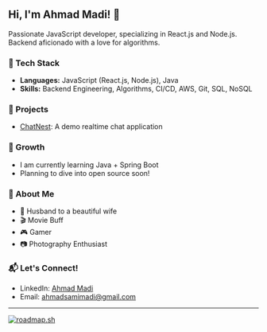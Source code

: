 ## Hi, I'm Ahmad Madi! 👋

Passionate JavaScript developer, specializing in React.js and Node.js. Backend aficionado with a love for algorithms.

### 💼 Tech Stack
- **Languages:** JavaScript (React.js, Node.js), Java
- **Skills:** Backend Engineering, Algorithms, CI/CD, AWS, Git, SQL, NoSQL

### 🚀 Projects
- [ChatNest](https://github.com/AhmadMadi/ChatNest): A demo realtime chat application

### 🌱 Growth
- I am currently learning Java + Spring Boot
- Planning to dive into open source soon!

### 🌟 About Me
- 🤵 Husband to a beautiful wife
- 🎬 Movie Buff
- 🎮 Gamer
- 📷 Photography Enthusiast

### 📬 Let's Connect!
- LinkedIn: [Ahmad Madi](https://www.linkedin.com/in/ahmad-s-madi/)
- Email: ahmadsamimadi@gmail.com

***

[![roadmap.sh](https://api.roadmap.sh/v1-badge/tall/645633d405999de060bba540?variant=dark)](https://roadmap.sh)
